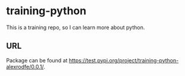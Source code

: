 # training-python

This is a training repo, so I can learn more about python.

## URL

Package can be found at <https://test.pypi.org/project/training-python-alexrodfe/0.0.1/>.
